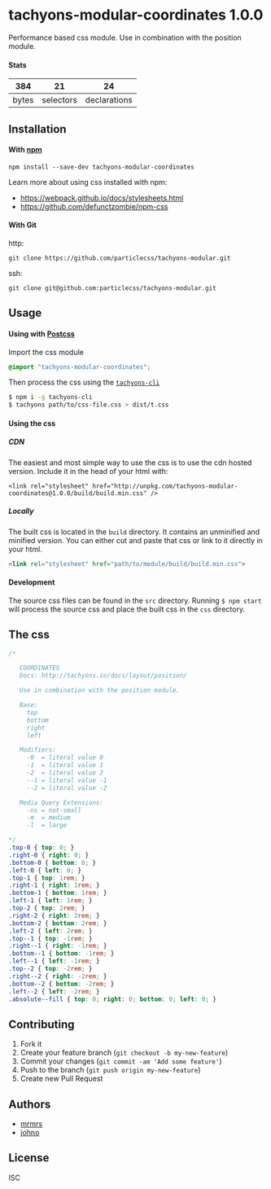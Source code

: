 # tachyons-modular-coordinates 1.0.0

Performance based css module. Use in combination with the position module.

#### Stats

384 | 21 | 24
---|---|---
bytes | selectors | declarations

## Installation

#### With [npm](https://npmjs.com)

```
npm install --save-dev tachyons-modular-coordinates
```

Learn more about using css installed with npm:
* https://webpack.github.io/docs/stylesheets.html
* https://github.com/defunctzombie/npm-css

#### With Git

http:
```
git clone https://github.com/particlecss/tachyons-modular.git
```

ssh:
```
git clone git@github.com:particlecss/tachyons-modular.git
```

## Usage

#### Using with [Postcss](https://github.com/postcss/postcss)

Import the css module

```css
@import "tachyons-modular-coordinates";
```

Then process the css using the [`tachyons-cli`](https://github.com/tachyons-css/tachyons-cli)

```sh
$ npm i -g tachyons-cli
$ tachyons path/to/css-file.css > dist/t.css
```

#### Using the css

##### CDN
The easiest and most simple way to use the css is to use the cdn hosted version. Include it in the head of your html with:

```
<link rel="stylesheet" href="http://unpkg.com/tachyons-modular-coordinates@1.0.0/build/build.min.css" />
```

##### Locally
The built css is located in the `build` directory. It contains an unminified and minified version.
You can either cut and paste that css or link to it directly in your html.

```html
<link rel="stylesheet" href="path/to/module/build/build.min.css">
```

#### Development

The source css files can be found in the `src` directory.
Running `$ npm start` will process the source css and place the built css in the `css` directory.

## The css

```css
/*

   COORDINATES
   Docs: http://tachyons.io/docs/layout/position/

   Use in combination with the position module.

   Base:
     top
     bottom
     right
     left

   Modifiers:
     -0  = literal value 0
     -1  = literal value 1
     -2  = literal value 2
     --1 = literal value -1
     --2 = literal value -2

   Media Query Extensions:
     -ns = not-small
     -m  = medium
     -l  = large

*/
.top-0 { top: 0; }
.right-0 { right: 0; }
.bottom-0 { bottom: 0; }
.left-0 { left: 0; }
.top-1 { top: 1rem; }
.right-1 { right: 1rem; }
.bottom-1 { bottom: 1rem; }
.left-1 { left: 1rem; }
.top-2 { top: 2rem; }
.right-2 { right: 2rem; }
.bottom-2 { bottom: 2rem; }
.left-2 { left: 2rem; }
.top--1 { top: -1rem; }
.right--1 { right: -1rem; }
.bottom--1 { bottom: -1rem; }
.left--1 { left: -1rem; }
.top--2 { top: -2rem; }
.right--2 { right: -2rem; }
.bottom--2 { bottom: -2rem; }
.left--2 { left: -2rem; }
.absolute--fill { top: 0; right: 0; bottom: 0; left: 0; }
```

## Contributing

1. Fork it
2. Create your feature branch (`git checkout -b my-new-feature`)
3. Commit your changes (`git commit -am 'Add some feature'`)
4. Push to the branch (`git push origin my-new-feature`)
5. Create new Pull Request

## Authors

* [mrmrs](http://mrmrs.io)
* [johno](http://johnotander.com)

## License

ISC

